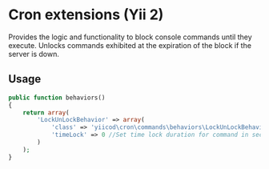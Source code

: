 Cron extensions (Yii 2)
=======================

Provides the logic and functionality to block console commands until they execute. 
Unlocks commands exhibited at the expiration of the block if the server is down.

Usage
------
```php
public function behaviors()
{
    return array(
        'LockUnLockBehavior' => array(
            'class' => 'yiicod\cron\commands\behaviors\LockUnLockBehavior',
            'timeLock' => 0 //Set time lock duration for command in seconds
        )
    );
}
```